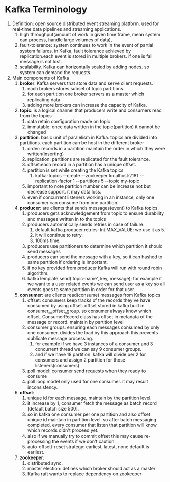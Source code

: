 # Kafka Terminology
1. Definition: open source distributed event streaming platform. used for real-time data pipelines and streaming applications.
	1. high throughput(amount of work in given time frame, mean system can process, handle large volumes of data), 
	2. fault-tolerance: system continues to work in the event of partial system failures. in Kafka, fault tolerance achieved by replication.each event is stored in multiple brokers. if one is fail message is not lost.
	3. scalability. Kafka can horizontally scaled by adding nodes. so system can demand the requests.
2. Main components of Kafka
	1. **broker**: Kafka servers that store data and serve client requests.
		1. each brokers stores subset of topic partitions.
		2. for each partition one broker servers as a master which replicating data
		3. adding more brokers can increase the capacity of Kafka.
	2. **topic**: is a logical channel that producers write and consumers read from the topics 
		1. data retain configuration made on topic
		2. immutable: once data written in the topic(partition) it cannot be changed 
	3. **partition**: basic unit of paralelism in Kafka. topics are divided into partitions. each partition can be host in the different broker
		1. order: records in a partition maintain the order in which they were written(inserting)
		2. replication: partitions are replicated for the fault tolerance.
		3. offset:each record in a partition has a unique offset.
		4. partition is set while creating the Kafka topics 
			1. kafka-topics --create --zookeeper localhost:2181 --replication-factor 1 --partitions 5 --topic my-topic
		5. important to note partition number can be increase not but decrease support. it may data loss.
		6. even if concurrent listeners working in an instance, only one consumer can consume from one partition.
	4. **producer**: are clients that sends messages(event) to Kafka topics.
		1. producers gets acknowledgement from topic to ensure durability and messages written in to the topics
		2. producers automatically sends retries in case of failure. 
			1. default kafka.producer.retries: Int.MAX_VALUE: we use it as 5.
			2. it will continue to retry.
			3. 100ms time.
		3. producers use partitioners to determine which partition it should send messages
		4. producers can send the message with a key, so it can hashed to same partition if ordering is important.
		5. if no key provided from producer Kafka will run with round robin algorithm.
		6. kafkaTemplate.send('topic-name', key, message); for example if we want to a user related events we can send user as a key so all events goes to same partition in order for that user.
	5. **consumer**: are clients read(consume) messages from Kafka topics
		1. offset: consumers keep tracks of the records they've have consumed by using offset. offset stored in kafka built in consumer__offset_group. so consumer always know which offset. ConsumerRecord class has offset in metadata of the message or record. maintain by partition level
		2. consumer groups: ensuring each messages consumed by only one consumer. divides the load by this approach this prevents dublicate message processing.
			1. for example if we have 3 instances of a consumer and 3 concurrent thread we can say 9 consumer groups.
			2. and if we have 18 partition. kafka will divide per 2 for consumers and assign 2 partition for those listeners(consumers)
		3. poll model: consumer send requests when they ready to consume
		4. poll loop model only used for one consumer. it may result inconsistency.
	6. **offset**: 
		1. unique id for each message, maintain by the partition level.
		2. it increase by 1, consumer fetch the message as batch record [default batch size 500].
		3. so in kafka one consumer per one partition and also offset unique id maintain in partition level. so after batch messaging completed, every consumer that listen that partition will know which records didn't proceed yet.
		4. also if we manually try to commit offset this may cause re-processing the events if we don't caution.
		5. auto-offsett-reset strategy: earliest, latest, none default is earliest.
	7. **zookeeper**:
		1. distributed sync.
		2. master election: defines which broker should act as a master
		3. Kafka raft wants to replace dependency on zookeeper